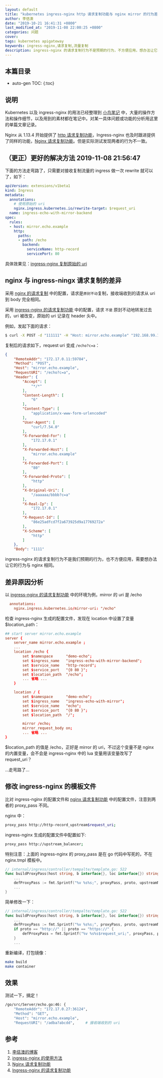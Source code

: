 ```yaml
---
layout: default
title: "kubernetes ingress-nginx http 请求复制功能与 nginx mirror 的行为差异"
author: 李佶澳
date: "2019-10-21 16:41:31 +0800"
last_modified_at: "2019-11-08 22:00:25 +0800"
categories: 问题
cover:
tags: kubernetes apigateway
keywords: ingress-nginx,请求复制,流量复制
description: ingress-nginx 的请求复制行为不是预期的行为，不方便应用，想办法让它与 nginx mirror 相同
---
```


## 本篇目录

* auto-gen TOC:
{:toc}

## 说明

Kubernetes 以及 ingress-nginx 的用法已经整理到 [小鸟笔记][2] 中，大量的操作方法和操作细节，以及用到的素材都在笔记中。对某一具体问题或功能的分析用这里的单篇文章记录。

Nginx 从 1.13.4 开始提供了 [ http 请求复制功能][3]，Ingress-nginx 也及时跟进提供了同样的功能，[Nginx 请求复制功能][3]。但是实际测试发现两者的行为不一致。

## （更正）更好的解决方法 2019-11-08 21:56:47

下面的方法走弯路了，只需要对接收复制流量的 ingress 做一次 rewrite 就可以了，如下：

```yaml
apiVersion: extensions/v1beta1
kind: Ingress
metadata:
  annotations:
    # 使用原始的 uri
    nginx.ingress.kubernetes.io/rewrite-target: $request_uri
  name: ingress-echo-with-mirror-backend
spec:
  rules:
  - host: mirror.echo.example
    http:
      paths:
      - path: /echo
        backend:
          serviceName: http-record
          servicePort: 80
```

具体效果见：[ingress-nginx 复制原始的 uri][5]

## nginx 与 ingress-ningx 请求复制的差异

采用 [nginx 的请求复制][3] 中的配置，请求是`原封不动`复制，接收端收到的请求从 uri 到 body 完全相同。

采用 [ingress-nginx 的请求复制功能][4] 中的配置，请求 `不是` 原封不动地转发过去的，uri 被改变，原始的 uri 记录在 header 头中。

例如，发起下面的请求：

```sh
$ curl -X POST -d "111111" -H "Host: mirror.echo.example" "192.168.99.100:30933/aaaaaa/bbbb?c=a"
```

复制后的请求如下，request uri 变成 `/echo?c=a`：

```json
{
    "RemoteAddr": "172.17.0.11:59784",
    "Method": "POST",
    "Host": "mirror.echo.example",
    "RequestURI": "/echo?c=a",
    "Header": {
        "Accept": [
            "*/*"
        ],
        "Content-Length": [
            "6"
        ],
        "Content-Type": [
            "application/x-www-form-urlencoded"
        ],
        "User-Agent": [
            "curl/7.54.0"
        ],
        "X-Forwarded-For": [
            "172.17.0.1"
        ],
        "X-Forwarded-Host": [
            "mirror.echo.example"
        ],
        "X-Forwarded-Port": [
            "80"
        ],
        "X-Forwarded-Proto": [
            "http"
        ],
        "X-Original-Uri": [
            "/aaaaaa/bbbb?c=a"
        ],
        "X-Real-Ip": [
            "172.17.0.1"
        ],
        "X-Request-Id": [
            "86e25adfcd7f2a673925d9a17769272a"
        ],
        "X-Scheme": [
            "http"
        ]
    },
    "Body": "1111"
```

ingress-nginx 的请求复制行为不是我们预期的行为，也不方便应用，需要想办法让它的行为与 nginx 相同。

## 差异原因分析

以 [ingress-nginx 的请求复制功能][4] 中的环境为例，mirror 的 uri 是 /echo

```conf
  annotations:
    nginx.ingress.kubernetes.io/mirror-uri: "/echo"
```

检查 ingress-nginx 生成的配置文件，发现在 location 中设置了变量 $location_path：

```conf
## start server mirror.echo.example
server {
    server_name mirror.echo.example ;
    ...
    location /echo {
        set $namespace      "demo-echo";
        set $ingress_name   "ingress-echo-with-mirror-backend";
        set $service_name   "http-record";
        set $service_port   "{0 80 }";
        set $location_path  "/echo";
        ... 省略 ...
    }

    location / {
        set $namespace      "demo-echo";
        set $ingress_name   "ingress-echo-with-mirror";
        set $service_name   "echo";
        set $service_port   "{0 80 }";
        set $location_path  "/";

        mirror /echo;
        mirror_request_body on;
        ... 省略 ...
}
```

$location_path 的值是 /echo，正好是 mirror 的 uri，不过这个变量不是 nginx 的内置变量，会不会是 ingress-nginx 中的 lua 变量用该变量改写了 request_uri？

...走弯路了...

## 修改 ingress-nginx 的模板文件

比对 ingress-nginx 的配置文件和 [nginx 请求复制功能][3] 中的配置文件，注意到两者的 proxy_pass 不同。

nginx 中：

```sh
proxy_pass http://http-record_upstream$request_uri;
```

ingress-nginx 生成的配置文件中配置如下:

```sh
proxy_pass http://upstream_balancer;
```

特别注意：上面的 ingress-nginx 的 proxy_pass 是在 go 代码中写死的，不在 nginx.tmpl 模板中。

```go
// internal/ingress/controller/tempalte/template.go: 522
func buildProxyPass(host string, b interface{}, loc interface{}) string {
    ...
    defProxyPass := fmt.Sprintf("%v %s%s;", proxyPass, proto, upstreamName)
    ...
}
```

简单修改一下：

```go
// internal/ingress/controller/tempalte/template.go: 522
func buildProxyPass(host string, b interface{}, loc interface{}) string {
    ...
    defProxyPass := fmt.Sprintf("%v %s%s;", proxyPass, proto, upstreamName)
    if proto == "http://" || proto == "https://" {
        defProxyPass = fmt.Sprintf("%v %s%s$request_uri;", proxyPass, proto, upstreamName)
    }
    ...
```

重新编译，打包镜像：

```sh
make build
make container
```

## 效果

测试一下，搞定！

```sh
/go/src/Server/echo.go:46: {
    "RemoteAddr": "172.17.0.27:36124",
    "Method": "GET",
    "Host": "mirror.echo.example",
    "RequestURI": "/adba?abcdd",     # 接收端收到的 uri
```

## 参考

1. [李佶澳的博客][1]
2. [ingress-nginx 的使用方法][2]
3. [Nginx 请求复制功能][3]
4. [Ingress-nginx 的请求复制功能][4]

[1]: https://www.lijiaocn.com "李佶澳的博客"
[2]: https://www.lijiaocn.com/soft/k8s/ingress-nginx/ "ingress-nginx 的使用方法"
[3]: https://www.lijiaocn.com/soft/nginx/mirror.html "Nginx 请求复制功能"
[4]: https://www.lijiaocn.com/soft/k8s/ingress-nginx/mirror.html "Ingress-nginx 的请求复制功能"
[5]: https://www.lijiaocn.com/k8s/ingress-nginx/mirror.html#%E5%A4%8D%E5%88%B6%E5%8E%9F%E5%A7%8B%E7%9A%84-uri  "复制原始的 uri"
